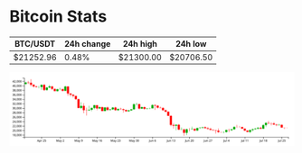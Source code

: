 # Bitcoin Stats

BTC/USDT|24h change|24h high|24h low|
|---|---|---|---|
|$21252.96|0.48%|$21300.00|$20706.50|

<img src="./chart.svg">
